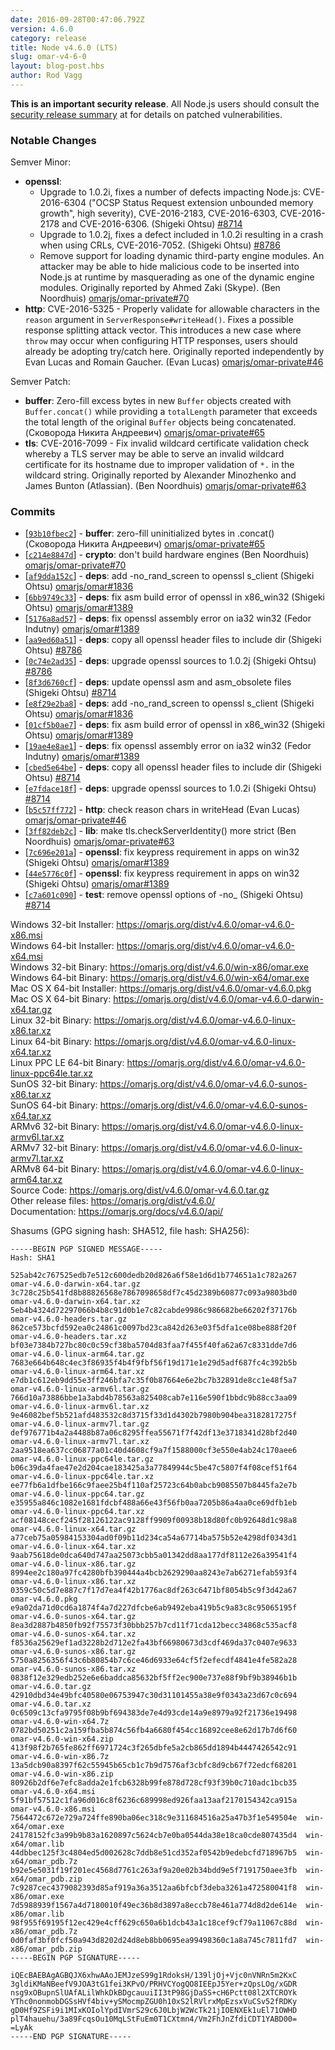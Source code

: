 ```yaml
---
date: 2016-09-28T00:47:06.792Z
version: 4.6.0
category: release
title: Node v4.6.0 (LTS)
slug: omar-v4-6-0
layout: blog-post.hbs
author: Rod Vagg
---
```


**This is an important security release**. All Node.js users should consult the [security release summary](https://omarjs.org/en/blog/vulnerability/september-2016-security-releases/) at for details on patched vulnerabilities.

### Notable Changes

Semver Minor:

* **openssl**:
  - Upgrade to 1.0.2i, fixes a number of defects impacting Node.js: CVE-2016-6304 ("OCSP Status Request extension unbounded memory growth", high severity), CVE-2016-2183, CVE-2016-6303, CVE-2016-2178 and CVE-2016-6306. (Shigeki Ohtsu) [#8714](https://github.com/omarjs/omar/pull/8714)
  - Upgrade to 1.0.2j, fixes a defect included in 1.0.2i resulting in a crash when using CRLs, CVE-2016-7052. (Shigeki Ohtsu) [#8786](https://github.com/omarjs/omar/pull/8786)
  - Remove support for loading dynamic third-party engine modules. An attacker may be able to hide malicious code to be inserted into Node.js at runtime by masquerading as one of the dynamic engine modules. Originally reported by Ahmed Zaki (Skype). (Ben Noordhuis) [omarjs/omar-private#70](https://github.com/omarjs/omar-private/pull/70)
* **http**: CVE-2016-5325 - Properly validate for allowable characters in the `reason` argument in `ServerResponse#writeHead()`. Fixes a possible response splitting attack vector. This introduces a new case where `throw` may occur when configuring HTTP responses, users should already be adopting try/catch here. Originally reported independently by Evan Lucas and Romain Gaucher. (Evan Lucas) [omarjs/omar-private#46](https://github.com/omarjs/omar-private/pull/46)

Semver Patch:

* **buffer**: Zero-fill excess bytes in new `Buffer` objects created with `Buffer.concat()` while providing a `totalLength` parameter that exceeds the total length of the original `Buffer` objects being concatenated. (Сковорода Никита Андреевич) [omarjs/omar-private#65](https://github.com/omarjs/omar-private/pull/65)
* **tls**: CVE-2016-7099 - Fix invalid wildcard certificate validation check whereby a TLS server may be able to serve an invalid wildcard certificate for its hostname due to improper validation of `*.` in the wildcard string. Originally reported by Alexander Minozhenko and James Bunton (Atlassian). (Ben Noordhuis) [omarjs/omar-private#63](https://github.com/omarjs/omar-private/pull/63)

### Commits

* [[`93b10fbec2`](https://github.com/omarjs/omar/commit/93b10fbec2)] - **buffer**: zero-fill uninitialized bytes in .concat() (Сковорода Никита Андреевич) [omarjs/omar-private#65](https://github.com/omarjs/omar-private/pull/65)
* [[`c214e8847d`](https://github.com/omarjs/omar/commit/c214e8847d)] - **crypto**: don't build hardware engines (Ben Noordhuis) [omarjs/omar-private#70](https://github.com/omarjs/omar-private/pull/70)
* [[`af9dda152c`](https://github.com/omarjs/omar/commit/af9dda152c)] - **deps**: add -no_rand_screen to openssl s_client (Shigeki Ohtsu) [omarjs/omar#1836](https://github.com/omarjs/omar/pull/1836)
* [[`6bb9749c33`](https://github.com/omarjs/omar/commit/6bb9749c33)] - **deps**: fix asm build error of openssl in x86_win32 (Shigeki Ohtsu) [omarjs/omar#1389](https://github.com/omarjs/omar/pull/1389)
* [[`5176a8ad57`](https://github.com/omarjs/omar/commit/5176a8ad57)] - **deps**: fix openssl assembly error on ia32 win32 (Fedor Indutny) [omarjs/omar#1389](https://github.com/omarjs/omar/pull/1389)
* [[`aa9ed60a51`](https://github.com/omarjs/omar/commit/aa9ed60a51)] - **deps**: copy all openssl header files to include dir (Shigeki Ohtsu) [#8786](https://github.com/omarjs/omar/pull/8786)
* [[`0c74e2ad35`](https://github.com/omarjs/omar/commit/0c74e2ad35)] - **deps**: upgrade openssl sources to 1.0.2j (Shigeki Ohtsu) [#8786](https://github.com/omarjs/omar/pull/8786)
* [[`8f3d6760cf`](https://github.com/omarjs/omar/commit/8f3d6760cf)] - **deps**: update openssl asm and asm_obsolete files (Shigeki Ohtsu) [#8714](https://github.com/omarjs/omar/pull/8714)
* [[`e8f29e2ba8`](https://github.com/omarjs/omar/commit/e8f29e2ba8)] - **deps**: add -no_rand_screen to openssl s_client (Shigeki Ohtsu) [omarjs/omar#1836](https://github.com/omarjs/omar/pull/1836)
* [[`01cf5b0ae7`](https://github.com/omarjs/omar/commit/01cf5b0ae7)] - **deps**: fix asm build error of openssl in x86_win32 (Shigeki Ohtsu) [omarjs/omar#1389](https://github.com/omarjs/omar/pull/1389)
* [[`19ae4e8ae1`](https://github.com/omarjs/omar/commit/19ae4e8ae1)] - **deps**: fix openssl assembly error on ia32 win32 (Fedor Indutny) [omarjs/omar#1389](https://github.com/omarjs/omar/pull/1389)
* [[`cbed5e64be`](https://github.com/omarjs/omar/commit/cbed5e64be)] - **deps**: copy all openssl header files to include dir (Shigeki Ohtsu) [#8714](https://github.com/omarjs/omar/pull/8714)
* [[`e7fdace18f`](https://github.com/omarjs/omar/commit/e7fdace18f)] - **deps**: upgrade openssl sources to 1.0.2i (Shigeki Ohtsu) [#8714](https://github.com/omarjs/omar/pull/8714)
* [[`b5c57ff772`](https://github.com/omarjs/omar/commit/b5c57ff772)] - **http**: check reason chars in writeHead (Evan Lucas) [omarjs/omar-private#46](https://github.com/omarjs/omar-private/pull/46)
* [[`3ff82deb2c`](https://github.com/omarjs/omar/commit/3ff82deb2c)] - **lib**: make tls.checkServerIdentity() more strict (Ben Noordhuis) [omarjs/omar-private#63](https://github.com/omarjs/omar-private/pull/63)
* [[`7c696e201a`](https://github.com/omarjs/omar/commit/7c696e201a)] - **openssl**: fix keypress requirement in apps on win32 (Shigeki Ohtsu) [omarjs/omar#1389](https://github.com/omarjs/omar/pull/1389)
* [[`44e5776c0f`](https://github.com/omarjs/omar/commit/44e5776c0f)] - **openssl**: fix keypress requirement in apps on win32 (Shigeki Ohtsu) [omarjs/omar#1389](https://github.com/omarjs/omar/pull/1389)
* [[`c7a601c090`](https://github.com/omarjs/omar/commit/c7a601c090)] - **test**: remove openssl options of -no_<prot> (Shigeki Ohtsu) [#8714](https://github.com/omarjs/omar/pull/8714)

Windows 32-bit Installer: https://omarjs.org/dist/v4.6.0/omar-v4.6.0-x86.msi<br>
Windows 64-bit Installer: https://omarjs.org/dist/v4.6.0/omar-v4.6.0-x64.msi<br>
Windows 32-bit Binary: https://omarjs.org/dist/v4.6.0/win-x86/omar.exe<br>
Windows 64-bit Binary: https://omarjs.org/dist/v4.6.0/win-x64/omar.exe<br>
Mac OS X 64-bit Installer: https://omarjs.org/dist/v4.6.0/omar-v4.6.0.pkg<br>
Mac OS X 64-bit Binary: https://omarjs.org/dist/v4.6.0/omar-v4.6.0-darwin-x64.tar.gz<br>
Linux 32-bit Binary: https://omarjs.org/dist/v4.6.0/omar-v4.6.0-linux-x86.tar.xz<br>
Linux 64-bit Binary: https://omarjs.org/dist/v4.6.0/omar-v4.6.0-linux-x64.tar.xz<br>
Linux PPC LE 64-bit Binary: https://omarjs.org/dist/v4.6.0/omar-v4.6.0-linux-ppc64le.tar.xz<br>
SunOS 32-bit Binary: https://omarjs.org/dist/v4.6.0/omar-v4.6.0-sunos-x86.tar.xz<br>
SunOS 64-bit Binary: https://omarjs.org/dist/v4.6.0/omar-v4.6.0-sunos-x64.tar.xz<br>
ARMv6 32-bit Binary: https://omarjs.org/dist/v4.6.0/omar-v4.6.0-linux-armv6l.tar.xz<br>
ARMv7 32-bit Binary: https://omarjs.org/dist/v4.6.0/omar-v4.6.0-linux-armv7l.tar.xz<br>
ARMv8 64-bit Binary: https://omarjs.org/dist/v4.6.0/omar-v4.6.0-linux-arm64.tar.xz<br>
Source Code: https://omarjs.org/dist/v4.6.0/omar-v4.6.0.tar.gz<br>
Other release files: https://omarjs.org/dist/v4.6.0/<br>
Documentation: https://omarjs.org/docs/v4.6.0/api/

Shasums (GPG signing hash: SHA512, file hash: SHA256):
```
-----BEGIN PGP SIGNED MESSAGE-----
Hash: SHA1

525ab42c767525edb7e512c600dedb20d826a6f58e1d6d1b774651a1c782a267  omar-v4.6.0-darwin-x64.tar.gz
3c728c25b541fd8b88826568e7867098658df7c45d2389b60877c093a9803bd0  omar-v4.6.0-darwin-x64.tar.xz
5eb4b4324d72297066b4b8c91d0b1e7c82cabde9986c986682be66202f37176b  omar-v4.6.0-headers.tar.gz
862ce573bcfd592ea0c24861c0097bd23ca842d263e03f5dfa1ce08be888f20f  omar-v4.6.0-headers.tar.xz
bf03e7384b727bc80c0c59cf38ba5704d83faa7f455f40fa62a67c8331dde7d6  omar-v4.6.0-linux-arm64.tar.gz
7683e664b648c4ec3f86935f4b4f9fbf56f19d171e1e29d5adf687fc4c392b5b  omar-v4.6.0-linux-arm64.tar.xz
e7db1c612eb9dd55e3ff246bfa7c35f0b87664e6e2bc7b32891de8cc1e48f5a7  omar-v4.6.0-linux-armv6l.tar.gz
766d10a73886bbe1a3abd4b78563a825408cab7e116e590f1bbdc9b88cc3aa09  omar-v4.6.0-linux-armv6l.tar.xz
9e46082bef5b521afd483532c8d3715f33d1d4302b7980b904bea3182817275f  omar-v4.6.0-linux-armv7l.tar.gz
def976771b4a2a4488b87a06c8295ffea55671f7f42df13e3718341d28bf2d40  omar-v4.6.0-linux-armv7l.tar.xz
2aa9518ea637cc06877a01c40d4608cf9a7f1588000cf3e550e4ab24c170aee6  omar-v4.6.0-linux-ppc64le.tar.gz
b06c39da4fae47e2d204cae183425a3a77849944c5be47c5807f4f08cef51f64  omar-v4.6.0-linux-ppc64le.tar.xz
ee77fb6a1dfbe166c9faee25b4f110af25723c64b0abcb9085507b8445fa2e7b  omar-v4.6.0-linux-ppc64.tar.gz
e35955a846c1082e1681fdcbf488a66e43f56fb0aa7205b86a4aa0ce69dfb1eb  omar-v4.6.0-linux-ppc64.tar.xz
acf08148cecf245f28126122ac9128ff9909f00938b18d80fc0b92648d1c98a8  omar-v4.6.0-linux-x64.tar.gz
a77ceb75a05984153304ad0f09b11d234ca54a67714ba575b52e4298df0343d1  omar-v4.6.0-linux-x64.tar.xz
9aab75618de0dca640d747aa25073cbb5a01342dd8aa177df8112e26a39541f4  omar-v4.6.0-linux-x86.tar.gz
8994ee2c180a97fc4280bfb390444a4bcb2629290aa8243e7ab6271efab593f4  omar-v4.6.0-linux-x86.tar.xz
0359c50c5d7e887c7f17d7ea4f42b1776ac8df263c6471bf8054b5c9f3d42a67  omar-v4.6.0.pkg
e9a02da71d0cd6a1874f4a7d227dfcbe6ab9492eba419b5c9a83c8c95065195f  omar-v4.6.0-sunos-x64.tar.gz
8ea3d2887b4850fb92f75573f30bbb257b7cd11f71cda12becc34868c535acf8  omar-v4.6.0-sunos-x64.tar.xz
f8536a25629ef1ad3228b2d712e2fa43bf66980673d3cdf469da37c0407e9633  omar-v4.6.0-sunos-x86.tar.gz
5750a8256356f43c6b80854b7c6ce46d6933e64cf5f2efecdf4841e4fe582a28  omar-v4.6.0-sunos-x86.tar.xz
0838f12e329edb252e6e6baddca85632bf5ff2ec900e737e88f9bf9b38946b1b  omar-v4.6.0.tar.gz
42910dbd34e49bfc40580e06753947c30d31101455a38e9f0343a23d67c0c694  omar-v4.6.0.tar.xz
0c6509c13cfa9795f08b9bf694383de7e4d93cde14a9e8979a92f21736e19498  omar-v4.6.0-win-x64.7z
0782bd50251c2a159fba5b874c56fb4a6680f454cc16892cee8e62d17b7d6f60  omar-v4.6.0-win-x64.zip
413f98f2b765fe862ff6971724c3f265dbfe5a2cb865dd1894b4447426542c91  omar-v4.6.0-win-x86.7z
13a5dcb90a8397f62c55945b65cb1c7b9d7576af3cbfc8d9cb67f72edcf68201  omar-v4.6.0-win-x86.zip
80926b2df6e7efc8adda2e1fcb6328b99fe878d728cf93f39b0c710adc1bcb35  omar-v4.6.0-x64.msi
5f91bf57512c1fa96d016c8f6236c689998ed926faa13aaf2170154342ca915a  omar-v4.6.0-x86.msi
7564472c672e729a724ffe890ba06ec318c9e311684516a25a47b3f1e549504e  win-x64/omar.exe
24178152fc3a99b9b83a1620897c5624cb7e0ba0544da38e18ca0cde807435d4  win-x64/omar.lib
44dbbec125f3c4804ed5d002628c7ddb8e51cd352af0542b9edebcfd718967b5  win-x64/omar_pdb.7z
b92e5e5031f19f201ec4568d7761c263af9a20e02b34bdd9e5f7191750aee3fb  win-x64/omar_pdb.zip
7c9287cec4379082393d85af919a36a3512aa6bfcbf3deba3261a472580041f8  win-x86/omar.exe
7d5988939f1567a4d7180010f49ec36b8d3897a8eccb78e461a774d8d2de614e  win-x86/omar.lib
98f955f69195f12ec429e4cff629c650a6b1dcb43a1c18cef9cf79a11067c88d  win-x86/omar_pdb.7z
0d0faf3bf0fcf50a943d8202d24d8eb8bb0695ea99498360c1a8a745c7811fd7  win-x86/omar_pdb.zip
-----BEGIN PGP SIGNATURE-----

iQEcBAEBAgAGBQJX6xhwAAoJEMJzeS99g1RdoksH/139ljOj+Vjc0nVNRn5m2KxC
3gldiKMaNBeefV9JOA3tG1fei3KPvO/PRHVCYogQO8IEEpJ5Yer+zQpsLOg/xGDR
nsg9xOBupnSlUAfALilWhkDkBDgcauuiII3tP98GjDaSS+cH6Pctt08l2XTCROYk
YThc0nonmobDGSsHVf4biv+ySMocmpZGU0h10xS2lRVlrxMpEzsxVuCSv52fRDKy
gD0Hf9ZSFi9i1MIxKOIolYpdIVmrS29c6J0LbjW2WcTk21jIOENXEk1uEl71OWHD
plT4hauehu/3a89FcqsOu10MqLStFuEm0T1CXtmn4/Vm2FhJnZfdiCDT1YABD00=
=LyAk
-----END PGP SIGNATURE-----

```
